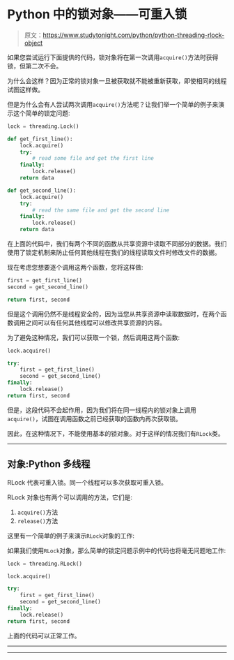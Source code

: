 # Python 中的锁对象——可重入锁

> 原文：<https://www.studytonight.com/python/python-threading-rlock-object>

如果您尝试运行下面提供的代码，锁对象将在第一次调用`acquire()`方法时获得锁，但第二次不会。

为什么会这样？因为正常的锁对象一旦被获取就不能被重新获取，即使相同的线程试图这样做。

但是为什么会有人尝试两次调用`acquire()`方法呢？让我们举一个简单的例子来演示这个简单的锁定问题:

```py
lock = threading.Lock()

def get_first_line():
    lock.acquire()
    try:
        # read some file and get the first line
    finally:
        lock.release()
    return data

def get_second_line():
    lock.acquire()
    try:
        # read the same file and get the second line
    finally:
        lock.release()
    return data
```

在上面的代码中，我们有两个不同的函数从共享资源中读取不同部分的数据。我们使用了锁定机制来防止任何其他线程在我们的线程读取文件时修改文件的数据。

现在考虑您想要逐个调用这两个函数，您将这样做:

```py
first = get_first_line()
second = get_second_line()

return first, second 
```

但是这个调用仍然不是线程安全的，因为当您从共享资源中读取数据时，在两个函数调用之间可以有任何其他线程可以修改共享资源的内容。

为了避免这种情况，我们可以获取一个锁，然后调用这两个函数:

```py
lock.acquire()

try:
    first = get_first_line()
    second = get_second_line()
finally:
    lock.release()
return first, second 
```

但是，这段代码不会起作用，因为我们将在同一线程内的锁对象上调用`acquire()`，试图在调用函数之前已经获取的函数内再次获取锁。

因此，在这种情况下，不能使用基本的锁对象。对于这样的情况我们有`RLock`类。

* * *

## 对象:Python 多线程

RLock 代表可重入锁。同一个线程可以多次获取可重入锁。

RLock 对象也有两个可以调用的方法，它们是:

1.  `acquire()`方法
2.  `release()`方法

这里有一个简单的例子来演示`RLock`对象的工作:

如果我们使用`RLock`对象，那么简单的锁定问题示例中的代码也将毫无问题地工作:

```py
lock = threading.RLock()

lock.acquire()

try:
    first = get_first_line()
    second = get_second_line()
finally:
    lock.release()
return first, second 
```

上面的代码可以正常工作。

* * *

* * *